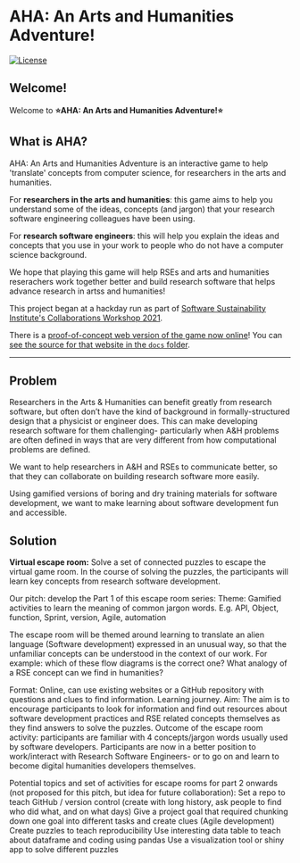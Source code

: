 # AHA: An Arts and Humanities Adventure!

[![License](https://img.shields.io/github/license/jezcope/ah-software-escape-room)](LICENSE)

## Welcome!

Welcome to **:star:AHA: An Arts and Humanities Adventure!:star:**

## What is AHA?

AHA: An Arts and Humanities Adventure is an interactive game to help 'translate' concepts from computer science, for researchers in the arts and humanities.

For **researchers in the arts and humanities**: this game aims to help you understand some of the ideas, concepts (and jargon) that your research software engineering colleagues have been using. 

For **research software engineers**: this will help you explain the ideas and concepts that you use in your work to people who do not have a computer science background.

We hope that playing this game will help RSEs and arts and humanities reserachers work together better and build research software that helps advance research in artss and humanities!

This project began at a hackday run as part of [Software Sustainability Institute's Collaborations Workshop 2021](https://software.ac.uk/cw21).

There is a [proof-of-concept web version of the game now online](https://jezcope.github.io/ah-software-escape-room)! You can [see the source for that website in the `docs` folder](https://github.com/jezcope/ah-software-escape-room/tree/main/docs).

******************************************************************************

## Problem

Researchers in the Arts & Humanities can benefit greatly from research software, but often don’t have the kind of background in formally-structured design that a physicist or engineer does. This can make developing research software for them challenging- particularly when A&H problems are often defined in ways that are very different from how computational problems are defined.

We want to help researchers in A&H and RSEs to communicate better, so that they can collaborate on building research software more easily. 

Using gamified versions of boring and dry training materials for software development, we want to make learning about software development fun and accessible.

## Solution

**Virtual escape room:** Solve a set of connected puzzles to escape the virtual game room. In the course of solving the puzzles, the participants will learn key concepts from research software development.

Our pitch: develop the Part 1 of this escape room series:
Theme: Gamified activities to learn the meaning of common jargon words. E.g. API, Object, function, Sprint, version, Agile, automation

The escape room will be themed around learning to translate an alien language (Software development) expressed in an unusual way, so that the unfamiliar concepts can be understood in the context of our work. For example: which of these flow diagrams is the correct one? What analogy of a RSE concept can we find in humanities?

Format: Online, can use existing websites or a GitHub repository with questions and clues to find information. Learning journey.
Aim: The aim is to encourage participants to look for information and find out resources about software development practices and RSE related concepts themselves as they find answers to solve the puzzles.
Outcome of the escape room activity: participants are familiar with 4 concepts/jargon words usually used by software developers. Participants are now in a better position to work/interact with Research Software Engineers- or to go on and learn to become digital humanities developers themselves.


Potential topics and set of activities for escape rooms for part 2 onwards (not proposed for this pitch, but idea for future collaboration):
Set a repo to teach GitHub / version control (create with long history, ask people to find who did what, and on what days)
Give a project goal that required chunking down one goal into different tasks and create clues (Agile development)
Create puzzles to teach reproducibility
Use interesting data table to teach about dataframe and coding using pandas
Use a visualization tool or shiny app to solve different puzzles
